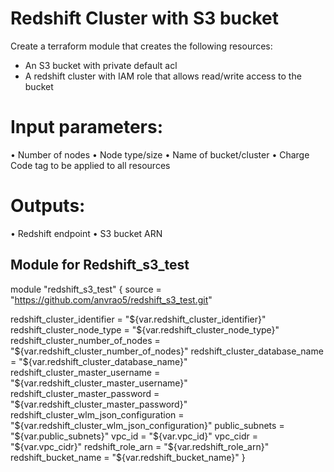 # Redshift Cluster with S3 bucket
Create a terraform module that creates the following resources:
- An S3 bucket with private default acl
- A redshift cluster with IAM role that allows read/write access to the bucket

# Input parameters:
• Number of nodes
• Node type/size
• Name of bucket/cluster
• Charge Code tag to be applied to all resources

# Outputs:
• Redshift endpoint
• S3 bucket ARN

## Module for Redshift_s3_test

module "redshift_s3_test" {
  source = "https://github.com/anvrao5/redshift_s3_test.git"
  
  redshift_cluster_identifier = "${var.redshift_cluster_identifier}"
  redshift_cluster_node_type = "${var.redshift_cluster_node_type}"
  redshift_cluster_number_of_nodes = "${var.redshift_cluster_number_of_nodes}"
  redshift_cluster_database_name = "${var.redshift_cluster_database_name}"
  redshift_cluster_master_username = "${var.redshift_cluster_master_username}"
  redshift_cluster_master_password = "${var.redshift_cluster_master_password}"
  redshift_cluster_wlm_json_configuration = "${var.redshift_cluster_wlm_json_configuration}"
  public_subnets = "${var.public_subnets}"
  vpc_id = "${var.vpc_id}"
  vpc_cidr = "${var.vpc_cidr}"
  redshift_role_arn = "${var.redshift_role_arn}"
  redshift_bucket_name = "${var.redshift_bucket_name}"
}

